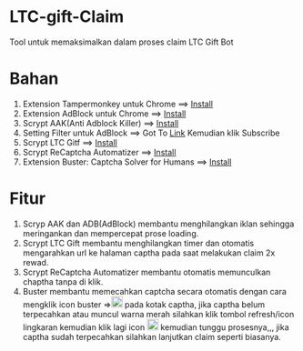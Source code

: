 # LTC-gift-Claim
Tool untuk memaksimalkan dalam proses claim LTC Gift Bot


# Bahan 
1. Extension Tampermonkey untuk Chrome ==> <a href="https://chrome.google.com/webstore/detail/tampermonkey/dhdgffkkebhmkfjojejmpbldmpobfkfo">Install</a>
2. Extension AdBlock untuk Chrome ==> <a href="https://chrome.google.com/webstore/detail/adblock-%E2%80%94-best-ad-blocker/gighmmpiobklfepjocnamgkkbiglidom">Install</a>
3. Scrypt AAK(Anti Adblock Killer) ==> <a href="https://raw.github.com/reek/anti-adblock-killer/master/anti-adblock-killer.user.js">Install</a>
4. Setting Filter untuk AdBlock ==> Got To <a href="http://reek.github.io/anti-adblock-killer/#filterlist">Link</a> Kemudian klik Subscribe
5. Scrypt LTC Gitf ==> <a href="https://github.com/gedabuz/LTC-gift-Claim/raw/main/ltc.gift.user.js">Install</a>
6. Scrypt ReCaptcha Automatizer ==> <a href="https://greasyfork.org/en/scripts/381868-recaptcha-automatizer">Install</a>
7. Extension Buster: Captcha Solver for Humans ==> <a href="https://chrome.google.com/webstore/detail/buster-captcha-solver-for/mpbjkejclgfgadiemmefgebjfooflfhl">Install</a>


# Fitur
1. Scryp AAK dan ADB(AdBlock) membantu menghilangkan iklan sehingga meringankan dan mempercepat prose loading.
2. Scrypt LTC Gift membantu menghilangkan timer dan otomatis mengarahkan url ke halaman captha pada saat melakukan claim 2x rewad.
3. Scrypt ReCaptcha Automatizer membantu otomatis memunculkan chaptha tanpa di klik.
4. Buster membantu memecahkan captcha secara otomatis dengan cara mengklik icon buster =><img src="https://i.imgur.com/4DvR5ip.png" heigth="20" width="20"> pada kotak captha, 
jika captha belum terpecahkan atau muncul warna merah silahkan klik tombol refresh/icon lingkaran kemudian klik lagi icon <img src="https://i.imgur.com/4DvR5ip.png" heigth="20" width="20"> kemudian tunggu prosesnya,,,  jika captha sudah terpecahkan silahkan lanjutkan claim seperti biasanya.
